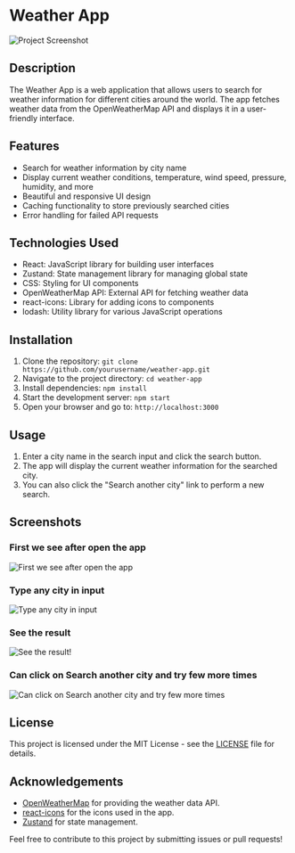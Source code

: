 # Weather App

![Project Screenshot](https://github.com/sinarhen/ReactOWM/assets/105736826/116c38d6-5a1c-450c-a0e7-8fc1276252d8)


## Description

The Weather App is a web application that allows users to search for weather information for different cities around the world. The app fetches weather data from the OpenWeatherMap API and displays it in a user-friendly interface.

## Features

- Search for weather information by city name
- Display current weather conditions, temperature, wind speed, pressure, humidity, and more
- Beautiful and responsive UI design
- Caching functionality to store previously searched cities
- Error handling for failed API requests

## Technologies Used

- React: JavaScript library for building user interfaces
- Zustand: State management library for managing global state
- CSS: Styling for UI components
- OpenWeatherMap API: External API for fetching weather data
- react-icons: Library for adding icons to components
- lodash: Utility library for various JavaScript operations

## Installation

1. Clone the repository: `git clone https://github.com/yourusername/weather-app.git`
2. Navigate to the project directory: `cd weather-app`
3. Install dependencies: `npm install`
4. Start the development server: `npm start`
5. Open your browser and go to: `http://localhost:3000`

## Usage

1. Enter a city name in the search input and click the search button.
2. The app will display the current weather information for the searched city.
3. You can also click the "Search another city" link to perform a new search.

## Screenshots

### First we see after open the app
![First we see after open the app](https://github.com/sinarhen/ReactOWM/assets/105736826/d23d6ab6-8911-4c85-978a-bbf5b98e5d53)

### Type any city in input
![Type any city in input](https://github.com/sinarhen/ReactOWM/assets/105736826/d52958b7-b915-4781-acf6-744fe6093a5c)

### See the result 
![See the result!](https://github.com/sinarhen/ReactOWM/assets/105736826/5edbdbb0-f8a1-4989-8726-6f7cf8810d3f)

### Can click on Search another city and try few more times
![Can click on Search another city and try few more times](https://github.com/sinarhen/ReactOWM/assets/105736826/da8767aa-41f3-402b-a133-ab5587ec5107)


## License

This project is licensed under the MIT License - see the [LICENSE](LICENSE) file for details.

## Acknowledgements

- [OpenWeatherMap](https://openweathermap.org/) for providing the weather data API.
- [react-icons](https://react-icons.github.io/react-icons/) for the icons used in the app.
- [Zustand](https://zustand.surge.sh/) for state management.

Feel free to contribute to this project by submitting issues or pull requests!
